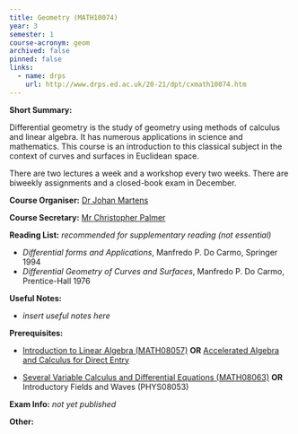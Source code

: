 ```yaml
---
title: Geometry (MATH10074)
year: 3
semester: 1 
course-acronym: geom
archived: false
pinned: false
links:
  - name: drps
    url: http://www.drps.ed.ac.uk/20-21/dpt/cxmath10074.htm
---
```

**Short Summary:** 

Differential geometry is the study of geometry using methods of calculus and linear algebra. It has numerous applications in science and mathematics. This course is an introduction to this classical subject in the context of curves and surfaces in Euclidean space. 

There are two lectures a week and a workshop every two weeks. There are biweekly assignments and a closed-book exam in December.

**Course Organiser:** [Dr Johan Martens](<Johan.Martens@ed.ac.uk>)

**Course Secretary:** [Mr Christopher Palmer](<chris.palmer@ed.ac.uk>) 

**Reading List:** *recommended for supplementary reading (not essential)*

- *Differential forms and Applications*, Manfredo P. Do Carmo, Springer 1994
- *Differential Geometry of Curves and Surfaces*, Manfredo P. Do Carmo, Prentice-Hall 1976

**Useful Notes:**

- *insert useful notes here* 

**Prerequisites:** 

- [Introduction to Linear Algebra (MATH08057)](/math1#ila) **OR** [Accelerated Algebra and Calculus for Direct Entry](math1#aac)

- [Several Variable Calculus and Differential Equations (MATH08063)](/math2/#svcde) **OR** Introductory Fields and Waves (PHYS08053)

**Exam Info:** *not yet published*

**Other:**

